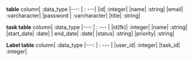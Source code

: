 **table**
column| :data_type
|---: | : ---|
|id| :integer|
|name| :string|
|email| :varcharacter|
|password | :varcharacter|
|title| :string|

**task table**
column| :data_type
|---: | : --- |
|id(fk)| :integer|
|name| :string|
|start_date| :date|
| end_date| :date|
|status| :string|
|priority| :string|

**Label table**
column| :data_type
|---: | : --- |
|user_id| :integer|
|task_id| :integer|
